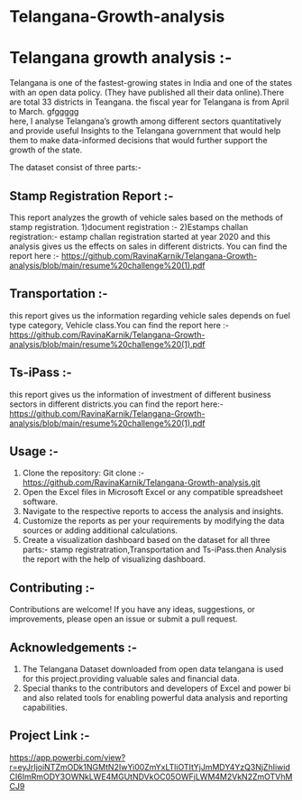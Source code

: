 # Telangana-Growth-analysis
# Telangana growth analysis :-
Telangana is one of the fastest-growing states in India and one of the states with an open data policy. (They have published all their data online).There are total 33 districts in Teangana. the fiscal year for Telangana is from April to March. gfggggg   
 here, I analyse Telangana’s growth among different sectors quantitatively and provide useful Insights to the Telangana government that would help them to make data-informed decisions that would further support the growth of the state.

The dataset consist of three parts:-
## Stamp Registration Report :- 
This report analyzes the growth of vehicle sales based on the methods of stamp registration.
1)document registration :-
2)Estamps challan registration:-
estamp challan registration started at year 2020 and this analysis gives us the effects on sales in different districts.
You can find the report here :- https://github.com/RavinaKarnik/Telangana-Growth-analysis/blob/main/resume%20challenge%20(1).pdf

##   Transportation  :-
this report gives us the information regarding vehicle sales depends on fuel type category, Vehicle class.You can find the report here :-https://github.com/RavinaKarnik/Telangana-Growth-analysis/blob/main/resume%20challenge%20(1).pdf

## Ts-iPass :- 
this report gives us the information of investment of different business sectors in different districts.you can find the report here:- https://github.com/RavinaKarnik/Telangana-Growth-analysis/blob/main/resume%20challenge%20(1).pdf

## Usage :- 
1. Clone the repository: Git clone :- https://github.com/RavinaKarnik/Telangana-Growth-analysis.git
2. Open the Excel files in Microsoft Excel or any compatible spreadsheet software.
3. Navigate to the respective reports to access the analysis and insights.
4. Customize the reports as per your requirements by modifying the data sources or adding additional calculations.
5. Create a visualization dashboard based on the dataset for all three parts:- stamp registratration,Transportation and Ts-iPass.then  Analysis the report with the help of visualizing dashboard.
   
## Contributing :-
Contributions are welcome! If you have any ideas, suggestions, or improvements, please open an issue or submit a pull request.

## Acknowledgements :-
1. The Telangana Dataset downloaded from open data telangana is used for this project.providing valuable sales and financial data.
2. Special thanks to the contributors and developers of Excel and power bi and also related tools for enabling powerful data analysis and reporting capabilities.

## Project Link :-
https://app.powerbi.com/view?r=eyJrIjoiNTZmODk1NGMtN2IwYi00ZmYxLTliOTItYjJmMDY4YzQ3NjZhIiwidCI6ImRmODY3OWNkLWE4MGUtNDVkOC05OWFjLWM4M2VkN2ZmOTVhMCJ9

